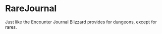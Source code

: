 RareJournal
===========

Just like the Encounter Journal Blizzard provides for dungeons, except for rares.

